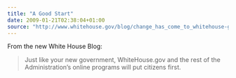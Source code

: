 ```yaml
---
title: "A Good Start"
date: 2009-01-21T02:38:04+01:00
source: "http://www.whitehouse.gov/blog/change_has_come_to_whitehouse-gov/"
---
```


From the new White House Blog:

> Just like your new government, WhiteHouse.gov and the rest of the Administration’s online programs will put citizens first.

